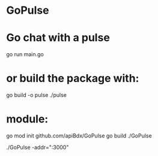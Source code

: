 # GoPulse

# Go chat with a pulse

go run main.go

# or build the package with:

go build -o pulse
./pulse

# module:
go mod init github.com/apiBdx/GoPulse
go build
./GoPulse

./GoPulse -addr=":3000"